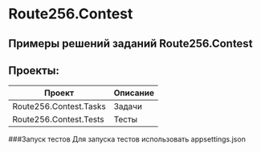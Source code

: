# Route256.Contest

## Примеры решений заданий Route256.Contest

## Проекты:

| Проект                 | Описание |
|------------------------|----------|
| Route256.Contest.Tasks | Задачи   |
| Route256.Contest.Tests | Тесты    | 

###Запуск тестов
Для запуска тестов использовать appsettings.json
